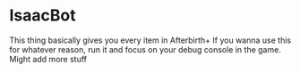 # IsaacBot
This thing basically gives you every item in Afterbirth+
If you wanna use this for whatever reason, run it and focus on your debug console in the game.
Might add more stuff

